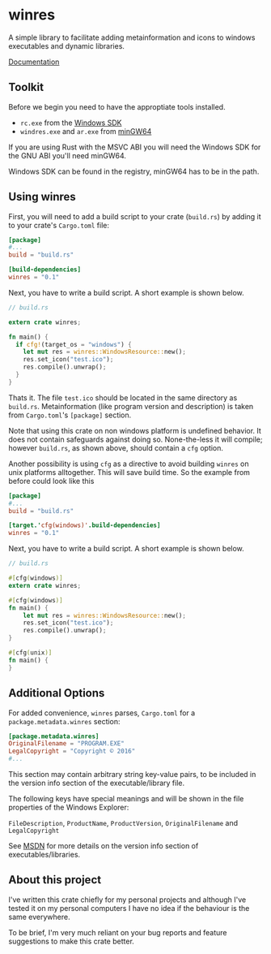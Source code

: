 # winres

A simple library to facilitate adding metainformation and icons to windows
executables and dynamic libraries.

[Documentation](https://docs.rs/winres/*/winres/)

## Toolkit

Before we begin you need to have the approptiate tools installed.
 - `rc.exe` from the [Windows SDK]
 - `windres.exe` and `ar.exe` from [minGW64]
 
[Windows SDK]: https://developer.microsoft.com/en-us/windows/downloads/windows-10-sdk
[minGW64]: http://mingw-w64.org

If you are using Rust with the MSVC ABI you will need the Windows SDK
for the GNU ABI you'll need minGW64.

Windows SDK can be found in the registry, minGW64 has to be in the path.

## Using winres

First, you will need to add a build script to your crate (`build.rs`)
by adding it to your crate's `Cargo.toml` file:

```toml
[package]
#...
build = "build.rs"

[build-dependencies]
winres = "0.1"
```

Next, you have to write a build script. A short
example is shown below.

```rust
// build.rs

extern crate winres;

fn main() {
  if cfg!(target_os = "windows") {
    let mut res = winres::WindowsResource::new();
    res.set_icon("test.ico");
    res.compile().unwrap();
  }
}
```

Thats it. The file `test.ico` should be located in the same directory as `build.rs`.
Metainformation (like program version and description) is taken from `Cargo.toml`'s `[package]`
section.

Note that using this crate on non windows platform is undefined behavior. It does not contain
safeguards against doing so. None-the-less it will compile; however `build.rs`, as shown above, should contain
a `cfg` option.

Another possibility is using `cfg` as a directive to avoid building `winres` on unix platforms
alltogether. This will save build time. So the example from before could look like this

```toml
[package]
#...
build = "build.rs"

[target.'cfg(windows)'.build-dependencies]
winres = "0.1"
```

Next, you have to write a build script. A short
example is shown below.

```rust
// build.rs

#[cfg(windows)]
extern crate winres;

#[cfg(windows)]
fn main() {
    let mut res = winres::WindowsResource::new();
    res.set_icon("test.ico");
    res.compile().unwrap();
}

#[cfg(unix)]
fn main() {
}
```

## Additional Options

For added convenience, `winres` parses, `Cargo.toml` for a `package.metadata.winres` section:

```toml
[package.metadata.winres]
OriginalFilename = "PROGRAM.EXE"
LegalCopyright = "Copyright © 2016"
#...
```

This section may contain arbitrary string key-value pairs, to be included
in the version info section of the executable/library file.

The following keys have special meanings and will be shown in the file properties
of the Windows Explorer:

`FileDescription`, `ProductName`, `ProductVersion`, `OriginalFilename` and `LegalCopyright`

See [MSDN]
for more details on the version info section of executables/libraries.

[MSDN]: https://msdn.microsoft.com/en-us/library/windows/desktop/aa381058.aspx

## About this project

I've written this crate chiefly for my personal projects and although I've tested it
on my personal computers I have no idea if the behaviour is the same everywhere.

To be brief, I'm very much reliant on your bug reports and feature suggestions
to make this crate better.
